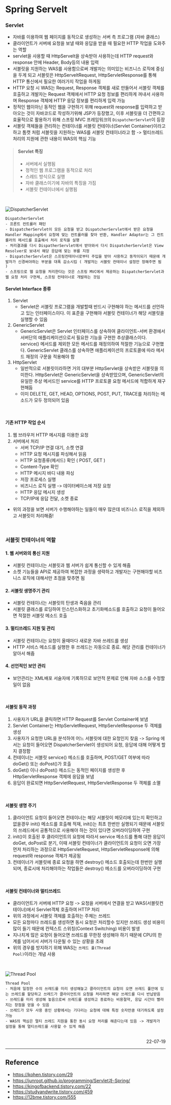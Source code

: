 # Spring Servelt

### Servlet
- 자바를 이용하여 웹 페이지를 동적으로 생성하는 서버 측 프로그램 (자바 클래스)
- 클라이언트가 서버에 요청을 보낼 때와 응답을 받을 때 필요한 HTTP 작업을 도와주는 역할
- servlet을 사용할 때 HttpServelt을 상속받아 사용하는데 HTTP request와 response 안에 Header, Body등의 내용 입력
- 서블릿을 지원하는 WAS를 사용함으로써 개발자는 의미있는 비즈니스 로직에 중심을 두게 되고 서블릿은 HttpServeltRequest, HttpServletResponse를 통해 HTTP 통신에서 필요한 여러가지 작업을 하게됨
- HTTP 요청 시 WAS는 Request, Response 객체를 새로 만들어서 서블릿 객체를 호출하고 개발자는 Request 객체에서 HTTP 요청 정보를 편리하게 꺼내서 사용하며 Response 객체에 HTTP 응답 정보를 편리하게 입력 가능
- 정적인 웹이아닌 동적인 웹을 구현하기 위해 request와 response를 입력하고 받아오는 것이 자바코드로 작성하기위해 JSP가 등장했고, 이후 서블릿을 더 간편하고 효율적으로 활용하기 위해 스프링 MVC 프레임워크의 <code>DispatcherServlet</code>이 등장
- 서블릿 객체들을 관리하는 컨테이너를 서블릿 컨테이너(Servlet Container)이라고 하고 톰캣 처럼 서블릿을 지원하는 WAS를 서블릿 컨테이너라고 함 -> 멀티쓰레드 처리의 지원에 관한 내용이 WAS의 핵심 기능
>#### Servlet 특징
>- 서버에서 실행됨
>- 정적인 웹 프로그램을 동적으로 처리
>- 스레드 방식으로 실행
>- 자바 클래스이기에 자바의 특징을 가짐
>- 서블릿 컨테이너에서 실행됨

<br>

![DispatcherServlet](./img/dispatcher-servlet.png)

```
DispatcherServlet
- 프론트 컨트롤러 패턴
- DispatcherServlet이 모든 요청을 받고 DispatcherServlet에서 받은 요청을 Handler Mapping에서 요청에 맞는 컨트롤러를 찾아 반환, Handler Adaptor는 그 컨트롤러의 메서드를 호출해서 처리 로직을 실행
- 처리결과를 다시 DispatherServlet에서 받아와서 다시 DispatcherServlet은 View Resolver로 보내서 해당 응답에 맞는 뷰를 지정
- DispatcherServlet은 스프링컨테이너로부터 주입을 받아 사용하고 동작이되기 때문에 개발자가 신경써야하는 부분을 대폭 감소시킴 ( 개발자는 서블릿 컨테이너 설정만 정해주면 됨 )
- 스프링으로 웹 요청을 처리한다는 것은 스프링 MVC에서 제공하는 DispatcherServlet과 웹 요청 처리 구현체, 스프링 컨테이너로 개발하는 것임
```

#### Servlet Interface 종류
1. Servlet
    - Servlet은 서블릿 프로그램을 개발할때 반드시 구현해야 하는 메서드를 선언하고 있는 인터페이스이다. 이 표준을 구현해야 서블릿 컨테이너가 해당 서블릿을 실행할 수 있음
2. GenericServlet
    - GenericServlet은 Servlet 인터페이스를 상속하여 클라이언트-서버 환경에서 서버단의 애플리케이션으로서 필요한 기능을 구현한 추상클래스이다. service() 메서드를 제외한 모든 메서드를 재정의하여 적절한 기능으로 구현했다. GenericServlet 클래스를 상속하면 애플리케이션의 프로토콜에 따라 메서드 재정의 구문을 적용해야 함
3. HttpServlet
    - 일반적으로 서블릿이라하면 거의 대부분 HttpServlet을 상속받은 서블릿을 의미한다. HttpServlet은 GenericServlet을 상속받았으며, GenericServlet의 유일한 추상 메서드인 service를 HTTP 프로토콜 요청 메서드에 적합하게 재구현해둠
    - 이미 DELETE, GET, HEAD, OPTIONS, POST, PUT, TRACE를 처리하는 메소드가 모두 정의되어 있음

<br>

#### 기존 HTTP 작업 순서

1. 웹 브라우저 HTTP 메시지를 이용한 요청
2. 서버에서 처리
    - 서버 TCP/IP 연결 대기, 소켓 연결
    - HTTP 요청 메시지를 파싱해서 읽음
    - HTTP 요청종류(메서드) 확인 ( POST, GET )
    - Content-Type 확인
    - HTTP 메시지 바디 내용 파싱
    - 저장 프로세스 실행
    - 비즈니스 로직 실행 -> 데이터베이스에 저장 요청
    - HTTP 응답 메시지 생성
    - TCP/IP에 응답 전달, 소켓 종료
- 위의 과정을 보면 서버가 수행해야하는 일들이 매우 많은데 비즈니스 로직을 제외하고 서블릿이 처리해줌!

<br>

### 서블릿 컨테이너의 역할
#### 1. 웹 서버와의 통신 지원
- 서블릿 컨테이너는 서블릿과 웹 서버가 쉽게 통신할 수 있게 해줌
- 소켓 기능들을 API로 제공하여 복잡한 과정을 생략하고 개발자는 구현해야할 비즈니스 로직에 대해서만 초점을 맞추면 됨
#### 2. 서블릿 생명주기 관리
- 서블릿 컨테이너는 서블릿의 탄생과 죽음을 관리
- 서블릿 클래스를 로딩하여 인스턴스화하고 초기화메소드를 호출하고 요청이 들어오면 적절한 서블릿 메소드 호출
#### 3. 멀티쓰레드 지원 및 관리
- 서블릿 컨테이너는 요청이 올때마다 새로운 자바 쓰레드를 생성
- HTTP 서비스 메소드를 실행한 후 쓰레드는 자동으로 종료. 해당 관리를 컨테이너가 알아서 해줌
#### 4. 선언적인 보안 관리
- 보안관리는 XML배포 서술자에 기록하므로 보안적 문제로 인해 자바 소스를 수정할 일이 없음

<br>

#### 서블릿 동작 과정
1. 사용자가 URL을 클릭하면 HTTP Request를 Servlet Container에 보냄
2. Servlet Container는 HttpServletRequest, HttpServletResponse 두 객체를 생성
3. 사용자가 요청한 URL을 분석하여 어느 서블릿에 대한 요청인지 찾음 -> Spring 에서는 요청이 들어오면 DispatcherServlet이 생성되어 요청, 응답에 대해 어떻게 할지 결정함
4. 컨테이너는 서블릿 service() 메소드를 호출하며, POST/GET 여부에 따라 doGet() 또는 doPost()가 호출
5. doGet() 이나 doPost() 메소드는 동적인 페이지를 생성한 후 HttpServletResponse 객체에 응답을 보냄
6. 응답이 완료되면 HttpServletRequest, HttpServletResponse 두 객체를 소멸

<br>

#### 서블릿 생명 주기
1. 클라이언트 요청이 들어오면 컨테이너는 해당 서블릿이 메모리에 있는지 확인하고 없을경우 init() 메소드를 호출해 적재, init()는 최초 한번만 실행되기 때문에 서블릿의 쓰레드에서 공통적으로 사용해야 하는 것이 있다면 오버라이딩하여 구현
2. init()이 호출된 후 클라이언트의 요청에 따라서 service 메소드를 통해 대한 응답이 doGet, doPost로 분기, 이때 서블릿 컨테이너가 클라이언트의 요청이 오면 가장 먼저 처리하는 과정으로 HttpServletRequest, HttpServletResponse에 의해 request와 response 객체가 제공됨
3. 컨테이너가 서블릿에 종료 요청을 하면 destroy() 메소드 호출되는데 한번만 실행되며, 종료시에 처리해야하는 작업들은 destroy() 메소드를 오버라이딩하여 구현

<br>

#### 서블릿 컨테이너와 멀티쓰레드
- 클라이언트가 서버에 HTTP 요청 -> 요청을 서버에서 연결을 받고 WAS(서블릿컨테이너)에서 Servlet객체 호출하여 HTTP 처리
- 위의 과정에서 서블릿 객체를 호출하는 주체는 쓰레드
- 모든 요청마다 쓰레드를 생성하면 동시 요청은 처리할수 있지만 쓰레드 생성 비용이 많이 들기 때문에 컨텍스트 스위칭(Context Switching) 비용이 발생
- 지나치게 많은 요청이 들어오면 쓰레드를 무한정 생성해야 하기 때문에 CPU의 한계를 넘어서서 서버가 다운될 수 있는 상황을 초래
- 위의 경우를 방지하기 위해 WAS는 <code>쓰레드 풀(Thread Pool)</code>이라는 개념 사용

<br>

![Thread Pool](./img/Thread%20Pool.png)

```
Thread Pool
- 처음에 일정한 수의 쓰레드를 미리 생성해놓고 클라이언트의 요청이 오면 쓰레드 풀안에 있는 쓰레드를 할당하고 쓰레드가 클라이언트의 요청을 처리하면 해당 쓰레드를 다시 반납받음
- 쓰레드를 미리 생성해 놓음으로써 쓰레드를 생성하고 종료하는 비용절약, 응답 시간이 빨라지는 장점을 얻을 수 있음
- 쓰레드가 모두 사용 중인 상황에서는 기다리는 요청에 대해 특정 숫자만큼 대기하도록 설정 가능
- WAS의 핵심은 멀티 쓰레드 지원을 통한 동시 요청 처리를 해준다는데 있음 -> 개발자가 설정을 통해 멀티쓰레드를 사용할 수 있게 해줌
```

<br>

<div style="text-align: right">22-07-19</div>

-------

## Reference
- https://kohen.tistory.com/29
- https://junroot.github.io/programming/Servlet과-Spring/
- https://kingofbackend.tistory.com/22
- https://studyandwrite.tistory.com/459
- https://12bme.tistory.com/555
